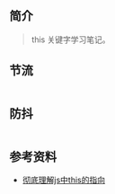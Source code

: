 ## 简介

> this 关键字学习笔记。

## 节流

```js

```

## 防抖

```js

```

## 参考资料

- [彻底理解js中this的指向](https://mp.weixin.qq.com/s/KtIujq2Iq3YTHvWevJw8Cg)
